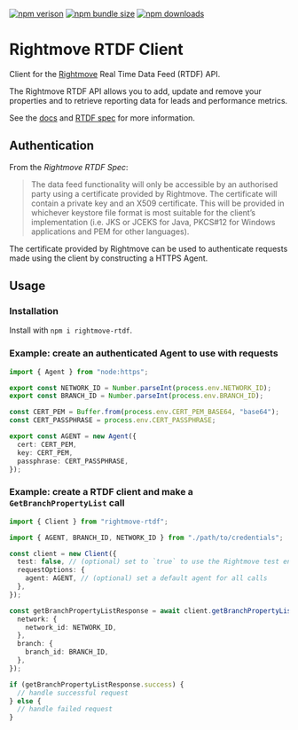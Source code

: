 [rightmove]: https://www.rightmove.co.uk
[adf-docs]: https://www.rightmove.co.uk/adf.html
[rtdf-spec]: https://media.rightmove.co.uk/ps/pdf/guides/adf/Rightmove_Real_Time_Datafeed_Specification.pdf

[npm]: https://www.npmjs.com/package/rightmove-rtdf

[![npm verison](https://img.shields.io/npm/v/rightmove-rtdf)][npm]
[![npm bundle size](https://img.shields.io/bundlephobia/min/rightmove-rtdf)][npm]
[![npm downloads](https://img.shields.io/npm/dm/rightmove-rtdf)][npm]

# Rightmove RTDF Client

Client for the [Rightmove][rightmove] Real Time Data Feed (RTDF) API.

The Rightmove RTDF API allows you to add, update and remove your properties and to retrieve reporting data for leads and performance metrics.

See the [docs][adf-docs] and [RTDF spec][rtdf-spec] for more information.


## Authentication

From the <cite>Rightmove RTDF Spec</cite>:
> The data feed functionality will only be accessible by an authorised party using a certificate provided by Rightmove. The certificate
will contain a private key and an X509 certificate. This will be provided in whichever keystore file format is most suitable for the
client’s implementation (i.e. JKS or JCEKS for Java, PKCS#12 for Windows applications and PEM for other languages).

The certificate provided by Rightmove can be used to authenticate requests made using the client by constructing a HTTPS Agent.


## Usage

### Installation

Install with `npm i rightmove-rtdf`.

### Example: create an authenticated Agent to use with requests

```ts
import { Agent } from "node:https";

export const NETWORK_ID = Number.parseInt(process.env.NETWORK_ID);
export const BRANCH_ID = Number.parseInt(process.env.BRANCH_ID);

const CERT_PEM = Buffer.from(process.env.CERT_PEM_BASE64, "base64");
const CERT_PASSPHRASE = process.env.CERT_PASSPHRASE;

export const AGENT = new Agent({
  cert: CERT_PEM,
  key: CERT_PEM,
  passphrase: CERT_PASSPHRASE,
});
```

### Example: create a RTDF client and make a `GetBranchPropertyList` call

```ts
import { Client } from "rightmove-rtdf";

import { AGENT, BRANCH_ID, NETWORK_ID } from "./path/to/credentials";

const client = new Client({
  test: false, // (optional) set to `true` to use the Rightmove test endpoint
  requestOptions: {
    agent: AGENT, // (optional) set a default agent for all calls
  },
});

const getBranchPropertyListResponse = await client.getBranchPropertyList({
  network: {
    network_id: NETWORK_ID,
  },
  branch: {
    branch_id: BRANCH_ID,
  },
});

if (getBranchPropertyListResponse.success) {
  // handle successful request
} else {
  // handle failed request
}
```
